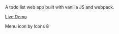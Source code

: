 A todo list web app built with vanilla JS and webpack.

[Live Demo](https://akirazian.github.io/todo-list/)

Menu icon by Icons 8
